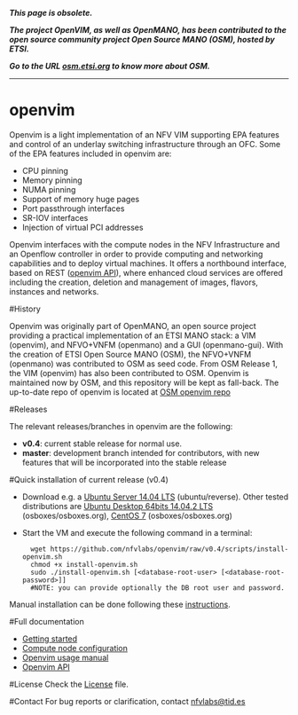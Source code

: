 _**This page is obsolete.**_

_**The project OpenVIM, as well as OpenMANO, has been contributed to the open source community project Open Source MANO (OSM), hosted by ETSI.**_

_**Go to the URL [osm.etsi.org](osm.etsi.org) to know more about OSM.**_

***

# openvim
Openvim is a light implementation of an NFV VIM supporting EPA features and control of an underlay switching infrastructure through an OFC. Some of the EPA features included in openvim are:
- CPU pinning
- Memory pinning
- NUMA pinning
- Support of memory huge pages
- Port passthrough interfaces
- SR-IOV interfaces
- Injection of virtual PCI addresses

Openvim interfaces with the compute nodes in the NFV Infrastructure and an Openflow controller in order to provide computing and networking capabilities and to deploy virtual machines. It offers a northbound interface, based on REST ([openvim API](http://github.com/nfvlabs/openvim/raw/master/docs/openvim-api-0.6.pdf "openvim API")), where enhanced cloud services are offered including the creation, deletion and management of images, flavors, instances and networks. 

#History

Openvim was originally part of OpenMANO, an open source project providing a practical implementation of an ETSI MANO stack: a VIM (openvim), and NFVO+VNFM (openmano) and a GUI (openmano-gui). With the creation of ETSI Open Source MANO (OSM), the NFVO+VNFM (openmano) was contributed to OSM as seed code. From OSM Release 1, the VIM (openvim) has also been contributed to OSM. Openvim is maintained now by OSM, and this repository will be kept as fall-back. The up-to-date repo of openvim is located at [OSM openvim repo](https://osm.etsi.org/gitweb/?p=osm/openvim.git;a=summary)

#Releases

The relevant releases/branches in openvim are the following:

- **v0.4**: current stable release for normal use.
- **master**: development branch intended for contributors, with new features that will be incorporated into the stable release

#Quick installation of current release (v0.4)

- Download e.g. a [Ubuntu Server 14.04 LTS](http://virtualboxes.org/images/ubuntu-server) (ubuntu/reverse). Other tested distributions are [Ubuntu Desktop 64bits 14.04.2 LTS](http://sourceforge.net/projects/osboxes/files/vms/vbox/Ubuntu/14.04/14.04.2/Ubuntu_14.04.2-64bit.7z/download) (osboxes/osboxes.org), [CentOS 7](http://sourceforge.net/projects/osboxes/files/vms/vbox/CentOS/CentOS_7-x86_64.7z/download) (osboxes/osboxes.org)
- Start the VM and execute the following command in a terminal:

        wget https://github.com/nfvlabs/openvim/raw/v0.4/scripts/install-openvim.sh
        chmod +x install-openvim.sh
        sudo ./install-openvim.sh [<database-root-user> [<database-root-password>]]
        #NOTE: you can provide optionally the DB root user and password.

Manual installation can be done following these [instructions](https://github.com/nfvlabs/openvim/wiki/Getting-started#manual-installation). 

#Full documentation
- [Getting started](https://github.com/nfvlabs/openvim/wiki/Getting-started "getting started")
- [Compute node configuration](https://github.com/nfvlabs/openvim/wiki/Compute-node-configuration "compute node configuration")
- [Openvim usage manual](https://github.com/nfvlabs/openvim/wiki/openvim-usage  "openvim usage manual")
- [Openvim API](https://github.com/nfvlabs/openvim/raw/master/docs/openvim-api-0.6.pdf "openvim API")

#License
Check the [License](https://github.com/nfvlabs/openvim/blob/master/LICENSE "license") file.

#Contact
For bug reports or clarification, contact [nfvlabs@tid.es](mailto:nfvlabs@tid.es "nfvlabs")

